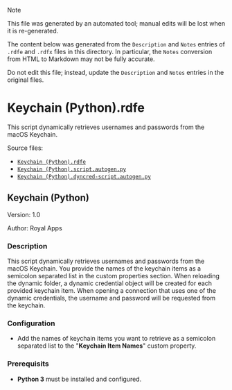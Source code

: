> [!NOTE]
>
> This file was generated by an automated tool; manual edits will be lost when it is re-generated.
>
> The content below was generated from the `Description` and `Notes` entries of `.rdfe` and `.rdfx` files in this directory.
> In particular, the `Notes` conversion from HTML to Markdown may not be fully accurate.
>
> Do not edit this file; instead, update the `Description` and `Notes` entries in the original files.

# <a name="toc-Keychain-Python-rdfe"></a> Keychain (Python).rdfe

This script dynamically retrieves usernames and passwords from the macOS Keychain.

Source files:

- [`Keychain (Python).rdfe`](./Keychain%20%28Python%29.rdfe)
- [`Keychain (Python).script.autogen.py`](./Keychain%20%28Python%29.script.autogen.py)
- [`Keychain (Python).dyncred-script.autogen.py`](./Keychain%20%28Python%29.dyncred-script.autogen.py)

## Keychain (Python)

Version: 1.0

Author: Royal Apps

### Description

This script dynamically retrieves usernames and passwords from the macOS Keychain. You provide the names of the keychain items as a semicolon separated list in the custom properties section. When reloading the dynamic folder, a dynamic credential object will be created for each provided keychain item. When opening a connection that uses one of the dynamic credentials, the username and password will be requested from the keychain.

### Configuration

- Add the names of keychain items you want to retrieve as a semicolon separated list to the "**Keychain Item Names**" custom property.

### Prerequisits

- **Python 3** must be installed and configured.

